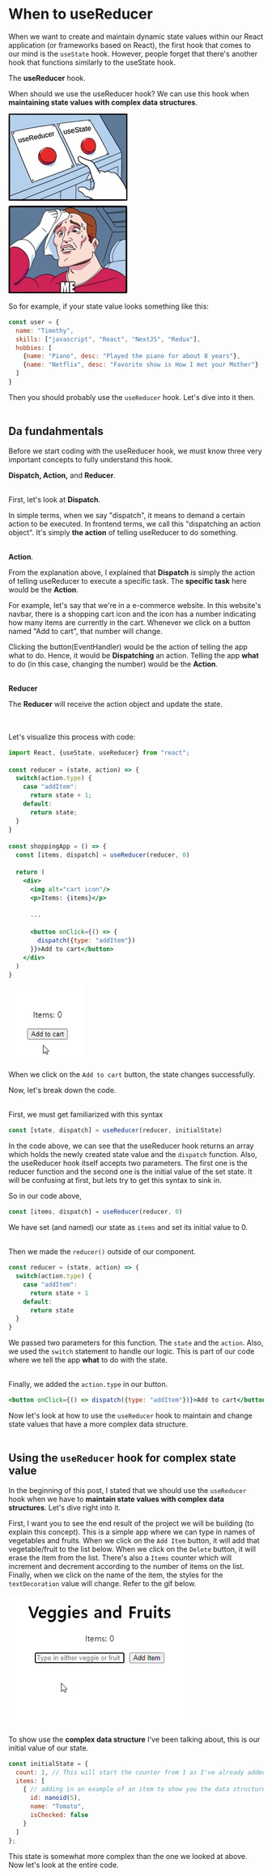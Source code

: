# When to useReducer

When we want to create and maintain dynamic state values within our React application (or frameworks based on React), the first hook that comes to our mind is the `useState` hook. However, people forget that there's another hook that functions similarly to the useState hook.

The **useReducer** hook.

When should we use the useReducer hook? We can use this hook when **maintaining state values with complex data structures**.

![Ummm](ummm.jpg)

So for example, if your state value looks something like this:
```js
const user = {
  name: "Timothy",
  skills: ["javascript", "React", "NextJS", "Redux"],
  hobbies: [
    {name: "Piano", desc: "Played the piano for about 8 years"},
    {name: "Netflix", desc: "Favorite show is How I met your Mother"}
  ]
}
```

Then you should probably use the `useReducer` hook. Let's dive into it then.
<br><br>
## Da fundahmentals

Before we start coding with the useReducer hook, we must know three very important concepts to fully understand this hook.

**Dispatch, Action,** and **Reducer**.

<br>First, let's look at **Dispatch**.

In simple terms, when we say "dispatch", it means to demand a certain action to be executed. In frontend terms, we call this "dispatching an action object". It's simply **the action** of telling useReducer to do something.

<br>**Action**.

From the explanation above, I explained that **Dispatch** is simply the action of telling useReducer to execute a specific task. The **specific task** here would be the **Action**.

For example, let's say that we're in a e-commerce website. In this website's navbar, there is a shopping cart icon and the icon has a number indicating how many items are currently in the cart. Whenever we click on a button named "Add to cart", that number will change.

Clicking the button(EventHandler) would be the action of telling the app what to do. Hence, it would be **Dispatching** an action. Telling the app **what** to do (in this case, changing the number) would be the **Action**.

<br>**Reducer**

The **Reducer** will receive the action object and update the state.

<br><br>Let's visualize this process with code:

```jsx
import React, {useState, useReducer} from "react";

const reducer = (state, action) => {
  switch(action.type) {
    case "addItem":
      return state + 1;
    default:
      return state;
  }
}

const shoppingApp = () => {
  const [items, dispatch] = useReducer(reducer, 0)
  
  return (
    <div>
      <img alt="cart icon"/>
      <p>Items: {items}</p>
      
      ...
      
      <button onClick={() => {
        dispatch({type: "addItem"})
      }}>Add to cart</button>
    </div>
  )
}
```

![example](example1.gif)

When we click on the `Add to cart` button, the state changes successfully.

Now, let's break down the code.

<br>First, we must get familiarized with this syntax

```jsx
const [state, dispatch] = useReducer(reducer, initialState)
```

In the code above, we can see that the useReducer hook returns an array which holds the newly created state value and the `dispatch` function. Also, the useReducer hook itself accepts two parameters. The first one is the reducer function and the second one is the initial value of the set state. It will be confusing at first, but lets try to get this syntax to sink in.

So in our code above,

```jsx
const [items, dispatch] = useReducer(reducer, 0)
```

We have set (and named) our state as `items` and set its initial value to 0.

<br>Then we made the `reducer()` outside of our component.

```jsx
const reducer = (state, action) => {
  switch(action.type) {
    case "addItem":
      return state + 1
    default:
      return state
  }
}
```

We passed two parameters for this function. The `state` and the `action`. Also, we used the `switch` statement to handle our logic. This is part of our code where we tell the app **what** to do with the state.

<br>Finally, we added the `action.type` in our button.
```jsx
<button onClick={() => dispatch({type: "addItem"})}>Add to cart</button>
```

Now let's look at how to use the `useReducer` hook to maintain and change state values that have a more complex data structure.
<br><br>
## Using the `useReducer` hook for complex state value

In the beginning of this post, I stated that we should use the `useReducer` hook when we have to **maintain state values with complex data structures**. Let's dive right into it.

First, I want you to see the end result of the project we will be building (to explain this concept). This is a simple app where we can type in names of vegetables and fruits. When we click on the `Add Item` button, it will add that vegetable/fruit to the list below. When we click on the `Delete` button, it will erase the item from the list. There's also a `Items` counter which will increment and decrement according to the number of items on the list. Finally, when we click on the name of the item, the styles for the `textDecoration` value will change. Refer to the gif below.

![another example](example2.gif)

To show use the **complex data structure** I've been talking about, this is our initial value of our state.

```js
const initialState = {
  count: 1, // This will start the counter from 1 as I've already added "tomato" on the list
  items: [
    { // adding in an example of an item to show you the data structure
      id: nanoid(5),
      name: "Tomato",
      isChecked: false
    }
  ]
};
```

This state is somewhat more complex than the one we looked at above. Now let's look at the entire code.

